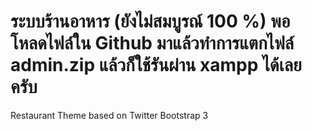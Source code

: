 ระบบร้านอาหาร (ยังไม่สมบูรณ์ 100 %)
พอโหลดไฟล์ใน Github มาแล้วทำการแตกไฟล์ admin.zip แล้วก็ใช้รันผ่าน xampp ได้เลยครับ
========

Restaurant Theme based on Twitter Bootstrap 3
